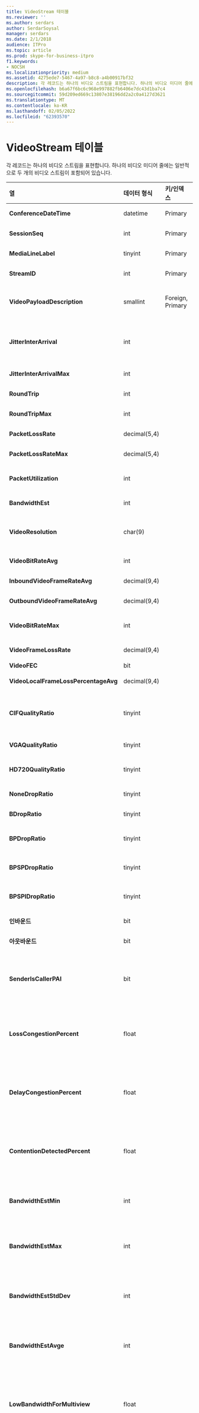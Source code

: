 ```yaml
---
title: VideoStream 테이블
ms.reviewer: ''
ms.author: serdars
author: SerdarSoysal
manager: serdars
ms.date: 2/1/2018
audience: ITPro
ms.topic: article
ms.prod: skype-for-business-itpro
f1.keywords:
- NOCSH
ms.localizationpriority: medium
ms.assetid: 4275ede7-5467-4a97-b8c8-a4b00917bf32
description: 각 레코드는 하나의 비디오 스트림을 표현합니다. 하나의 비디오 미디어 줄에는 일반적으로 두 개의 비디오 스트림이 포함되어 있습니다.
ms.openlocfilehash: b6a67f6bc6c968e997882fb6406e7dc43d1ba7c4
ms.sourcegitcommit: 59d209ed669c13807e38196dd2a2c0a4127d3621
ms.translationtype: MT
ms.contentlocale: ko-KR
ms.lasthandoff: 02/05/2022
ms.locfileid: "62393570"
---
```

# <a name="videostream-table"></a>VideoStream 테이블
 
각 레코드는 하나의 비디오 스트림을 표현합니다. 하나의 비디오 미디어 줄에는 일반적으로 두 개의 비디오 스트림이 포함되어 있습니다.
  
|**열**|**데이터 형식**|**키/인덱스**|**세부 정보**|
|:-----|:-----|:-----|:-----|
|**ConferenceDateTime** <br/> |datetime  <br/> |Primary  <br/> |[MediaLine 테이블에서 참조됩니다](medialine-0.md).  <br/> |
|**SessionSeq** <br/> |int  <br/> |Primary  <br/> |MediaLine 테이블에서 참조 [되는 R입니다](medialine-0.md).  <br/> |
|**MediaLineLabel** <br/> |tinyint  <br/> |Primary  <br/> |[MediaLine 테이블에서 참조됩니다](medialine-0.md).  <br/> |
|**StreamID** <br/> |int  <br/> |Primary  <br/> |미디어 회선 내의 고유 ID입니다.  <br/> |
|**VideoPayloadDescription** <br/> |smallint  <br/> |Foreign, Primary  <br/> |페이로드 설명입니다. 자세한 내용은 [PayloadDescription 테이블](payloaddescription.md) 을 참조하세요. <br/> |
|**JitterInterArrival** <br/> |int  <br/> | <br/> |RTCP(Real Time Control Protocol) 통계로부터 가져온 평균 네트워크 지터입니다.  <br/> |
|**JitterInterArrivalMax** <br/> |int  <br/> | <br/> |비디오 세션 중 최대 네트워크 지터입니다.  <br/> |
|**RoundTrip** <br/> |int  <br/> | <br/> |RTCP 통계로부터의 왕복 시간입니다.  <br/> |
|**RoundTripMax** <br/> |int  <br/> | <br/> |비디오 스트림의 최대 왕복 시간입니다.  <br/> |
|**PacketLossRate** <br/> |decimal(5,4)  <br/> | <br/> |통화 중 평균 패킷 손실 비율입니다.  <br/> |
|**PacketLossRateMax** <br/> |decimal(5,4)  <br/> | <br/> |통화 중 관측된 최대 패킷 손실입니다.  <br/> |
|**PacketUtilization** <br/> |int  <br/> | <br/> |비디오 스트림에 대한 패킷 수입니다(실시간 전송 프로토콜, RTP).  <br/> |
|**BandwidthEst** <br/> |int  <br/> | <br/> |비디오 스트림에 대한 대역폭 예상치입니다.  <br/> |
|**VideoResolution** <br/> |char(9)  <br/> | <br/> |픽셀 너비와 픽셀 높이를 곱한 수치의 비디오 해상도입니다. 문자열로 보고됩니다.  <br/> |
|**VideoBitRateAvg** <br/> |int  <br/> | <br/> |비디오 스트림의 평균 비트 전송률입니다.  <br/> |
|**InboundVideoFrameRateAvg** <br/> |decimal(9,4)  <br/> | <br/> |수신된 비디오 프레임 속도입니다.  <br/> |
|**OutboundVideoFrameRateAvg** <br/> |decimal(9,4)  <br/> | <br/> |전송된 비디오 프레임 속도입니다.  <br/> |
|**VideoBitRateMax** <br/> |int  <br/> | <br/> |비디오 세션 동안의 최대 비디오 비트 속도입니다.  <br/> |
|**VideoFrameLossRate** <br/> |decimal(9,4)  <br/> | <br/> |손실된 총 비디오 프레임의 백분율입니다.  <br/> |
|**VideoFEC** <br/> |bit  <br/> | <br/> |사용할 수 없습니다.  <br/> |
|**VideoLocalFrameLossPercentageAvg** <br/> |decimal(9,4)  <br/> ||손실된 총 비디오 프레임의 백분율입니다.  <br/> |
|**CIFQualityRatio** <br/> |tinyint  <br/> ||CIF(Common Interchange Format) 해상도에 있는 호출의 백분율입니다.  <br/> |
|**VGAQualityRatio** <br/> |tinyint  <br/> ||VGA 확인 시 호출의 백분율입니다.  <br/> |
|**HD720QualityRatio** <br/> |tinyint  <br/> ||HD720 해상도에 있는 호출의 백분율입니다.  <br/> |
|**NoneDropRatio** <br/> |tinyint  <br/> ||프레임 놓기 없는 통화 기간의 백분율입니다.  <br/> |
|**BDropRatio** <br/> |tinyint  <br/> ||B 프레임이 놓인 통화 기간의 백분율입니다.  <br/> |
|**BPDropRatio** <br/> |tinyint  <br/> ||BP 프레임이 놓인 통화 기간의 백분율입니다.  <br/> |
|**BPSPDropRatio** <br/> |tinyint  <br/> ||BPSP 프레임이 놓인 통화 기간의 백분율입니다.  <br/> |
|**BPSPIDropRatio** <br/> |tinyint  <br/> ||BPSPI 프레임이 놓인 통화 기간의 백분율입니다.  <br/> |
|**인바운드** <br/> |bit  <br/> | <br/> |수신자 쪽 스트림 데이터가 수신됩니다.  <br/> |
|**아웃바운드** <br/> |bit  <br/> | <br/> |보낸 사람 쪽 스트림 데이터를 수신합니다.  <br/> |
|**SenderIsCallerPAI** <br/> |bit  <br/> | <br/> |1은 스트림 방향이 발신자에서 수신자의 방향임을 의미합니다.  <br/> 0은 스트림 방향이 수신자에서 발신자의 방향임을 의미합니다.  <br/> |
|**LossCongestionPercent** <br/> |float  <br/> ||통화가 정체 상태인 시간의 백분율을 나타냅니다.  <br/> 이 열은 Microsoft Lync Server 2013에서 도입했습니다.  <br/> |
|**DelayCongestionPercent** <br/> |float  <br/> ||지연된 네트워크 패킷 도착으로 인해 정체가 발생한 통화 비율을 나타냅니다.  <br/> 이 열은 Microsoft Lync Server 2013에서 도입했습니다.  <br/> |
|**ContentionDetectedPercent** <br/> |float  <br/> ||통화가 네트워크 리소스에 경쟁한 시간의 백분율을 나타냅니다.  <br/> 이 열은 Microsoft Lync Server 2013에서 도입했습니다.  <br/> |
|**BandwidthEstMin** <br/> |int  <br/> ||통화 중에 측정된 최소 대역폭 예상 양입니다.  <br/> 이 열은 Microsoft Lync Server 2013에서 도입했습니다.  <br/> |
|**BandwidthEstMax** <br/> |int  <br/> ||통화 중에 측정된 최대 대역폭 예상 양입니다.  <br/> 이 열은 Microsoft Lync Server 2013에서 도입했습니다.  <br/> |
|**BandwidthEstStdDev** <br/> |int  <br/> ||통화 중에 측정된 대역폭 예상 표준 편차입니다.  <br/> 이 열은 Microsoft Lync Server 2013에서 도입했습니다.  <br/> |
|**BandwidthEstAvge** <br/> |int  <br/> ||통화 중 측정된 평균 대역폭 예상 양입니다.  <br/> 이 열은 Microsoft Lync Server 2013에서 도입했습니다.  <br/> |
|**LowBandwidthForMultiview** <br/> |float  <br/> ||끝점에서 네트워크 연결이 다중 보기 비디오를 지원할 수 없다고 판단한 통화 비율입니다.  <br/> 이 열은 Microsoft Lync Server 2013에서 도입했습니다.  <br/> |
|**RelativeOneWayTotal** <br/> |float  <br/> ||총 단방향 대기 시간입니다. 상대 단방향 대기 시간이 클라이언트와 서버 간의 지연을 측정합니다.  <br/> 이 열은 Microsoft Lync Server 2013에서 도입했습니다.  <br/> |
|**RelativeOneWayAverage** <br/> |float  <br/> ||평균 단방향 대기 시간입니다. 상대 단방향 대기 시간이 클라이언트와 서버 간의 지연을 측정합니다.  <br/> 이 열은 Microsoft Lync Server 2013에서 도입했습니다.  <br/> |
|**RelativeOneWayMax** <br/> |float  <br/> ||최대 단방향 대기 시간입니다. 상대 단방향 대기 시간이 클라이언트와 서버 간의 지연을 측정합니다.  <br/> 이 열은 Microsoft Lync Server 2013에서 도입했습니다.  <br/> |
|**RelativeOneWayBurstOccurrences** <br/> |int  <br/> ||총 단방향 버스트 발생 수입니다. "버스트" 전송은 데이터가 불안정한 스트림이 아니라 예측 불가능한 버스트로 흐르는 전송입니다. 이 메트릭은 클라이언트와 서버 간의 데이터 흐름을 측정합니다.  <br/> 이 열은 Microsoft Lync Server 2013에서 도입했습니다.  <br/> |
|**RelativeOneWayBurstDensity** <br/> |int  <br/> ||총 단방향 버스트 밀도입니다. "버스트" 전송은 데이터가 불안정한 스트림이 아니라 예측 불가능한 버스트로 흐르는 전송입니다. 이 메트릭은 클라이언트와 서버 간의 데이터 흐름을 측정합니다.  <br/> 이 열은 Microsoft Lync Server 2013에서 도입했습니다.  <br/> |
|**RelativeOneWayBurstDuration** <br/> |float  <br/> ||총 단방향 버스트 기간입니다. "버스트" 전송은 데이터가 불안정한 스트림이 아니라 예측 불가능한 버스트로 흐르는 전송입니다. 이 메트릭은 클라이언트와 서버 간의 데이터 흐름을 측정합니다.  <br/> 이 열은 Microsoft Lync Server 2013에서 도입했습니다.  <br/> |
|**RelativeOneWayGapOccurrences** <br/> |int  <br/> ||총 단도 갭 발생 수입니다. "버스트" 전송은 데이터가 불안정한 스트림이 아니라 예측 불가능한 버스트로 흐르는 전송입니다. 간격은 이러한 버스트 간의 지연을 나타냅니다. 이 메트릭은 클라이언트와 서버 간의 데이터 흐름을 측정합니다.  <br/> 이 열은 Microsoft Lync Server 2013에서 도입했습니다.  <br/> |
|**RelativeOneWayGapDensity** <br/> |float  <br/> ||총 단도 갭 밀도입니다. "버스트" 전송은 데이터가 불안정한 스트림이 아니라 예측 불가능한 버스트로 흐르는 전송입니다. 간격은 이러한 버스트 간의 지연을 나타냅니다. 이 메트릭은 클라이언트와 서버 간의 데이터 흐름을 측정합니다.  <br/> 이 열은 Microsoft Lync Server 2013에서 도입했습니다.  <br/> |
|**RelativeOneWayGapDuration** <br/> |float  <br/> ||총 단도 갭 기간입니다. "버스트" 전송은 데이터가 불안정한 스트림이 아니라 예측 불가능한 버스트로 흐르는 전송입니다. 간격은 이러한 버스트 간의 지연을 나타냅니다. 이 메트릭은 클라이언트와 서버 간의 데이터 흐름을 측정합니다.  <br/> 이 열은 Microsoft Lync Server 2013에서 도입했습니다.  <br/> |
|**VideoPacketLossRate** <br/> |decimal(9,4)  <br/> ||비디오 패킷이 손실된 비율입니다.  <br/> 이 열은 Microsoft Lync Server 2013에서 도입했습니다.  <br/> |
|**VideoAllocateBWAvg** <br/> |int  <br/> ||비디오에 할당된 평균 대역폭 양입니다.  <br/> 이 열은 Microsoft Lync Server 2013에서 도입했습니다.  <br/> |
|**SendCodecTypes** <br/> |smallint  <br/> |외계인  <br/> |보낸 사람이 사용하는 비디오 코덱의 유형입니다. 자세한 내용은 [CodecDescription 테이블](codecdescription.md) 을 참조하십시오. <br/> 이 열은 Microsoft Lync Server 2013에서 도입했습니다.  <br/> |
|**SendResolutionWidth** <br/> |int  <br/> ||보낸 사람이 사용한 해상도 너비입니다.  <br/> 이 열은 Microsoft Lync Server 2013에서 도입했습니다.  <br/> |
|**SendResolutionHeight** <br/> |int  <br/> ||보낸 사람이 사용한 해상도 높이입니다.  <br/> 이 열은 Microsoft Lync Server 2013에서 도입했습니다.  <br/> |
|**SendFrameRateAverage** <br/> |float  <br/> ||보낸 사람이 사용한 평균 비디오 프레임 속도 전송입니다.  <br/> 이 열은 Microsoft Lync Server 2013에서 도입했습니다.  <br/> |
|**SendBitRateMaximum** <br/> |int  <br/> ||보낸 사람에 대한 최대 비트 전송률입니다.  <br/> 이 열은 Microsoft Lync Server 2013에서 도입했습니다.  <br/> |
|**SendBitRateAverage** <br/> |int  <br/> ||보낸 사람에 대한 평균 비트 전송률입니다.  <br/> |
|**SendVideoStreamsMax** <br/> |int  <br/> ||보낸 사람이 사용하는 최대 비디오 스트림 수입니다.  <br/> 이 열은 Microsoft Lync Server 2013에서 도입했습니다.  <br/> |
|**RecvCodecTypes** <br/> |smallint  <br/> |외계인  <br/> |수신자가 사용하는 비디오 코드입니다. 자세한 내용은 [CodecDescription 테이블](codecdescription.md) 을 참조하십시오. <br/> 이 열은 Microsoft Lync Server 2013에서 도입했습니다.  <br/> |
|**RecvResolutionWidth** <br/> |int  <br/> ||수신자가 사용하는 해상도 너비입니다.  <br/> 이 열은 Microsoft Lync Server 2013에서 도입했습니다.  <br/> |
|**RecvResolutionHeight** <br/> |int  <br/> ||수신자가 사용하는 해상도 높이입니다.  <br/> 이 열은 Microsoft Lync Server 2013에서 도입했습니다.  <br/> |
|**RecvFrameRateAverage** <br/> |float  <br/> ||수신기에서 사용하는 평균 비디오 프레임 속도입니다.  <br/> 이 열은 Microsoft Lync Server 2013에서 도입했습니다.  <br/> |
|**RecvBitRateMaximum** <br/> |int  <br/> ||수신기의 최대 비트 전송률입니다.  <br/> 이 열은 Microsoft Lync Server 2013에서 도입했습니다.  <br/> |
|**RecvBitRateAverage** <br/> |int  <br/> ||수신기의 평균 비트 전송률입니다.  <br/> 이 열은 Microsoft Lync Server 2013에서 도입했습니다.  <br/> |
|**RecvVideoStreamsMax** <br/> |int  <br/> ||수신기의 최대 비디오 스트림입니다.  <br/> 이 열은 Microsoft Lync Server 2013에서 도입했습니다.  <br/> |
|**RecvVideoStreamsMin** <br/> |int  <br/> ||수신기의 최소 비디오 스트림입니다.  <br/> 이 열은 Microsoft Lync Server 2013에서 도입했습니다.  <br/> |
|**RecvVideoStreamsMode** <br/> |int  <br/> ||수신기의 비디오 모드(예: 갤러리 또는 단일 스트림)입니다.  <br/> 이 열은 Microsoft Lync Server 2013에서 도입했습니다.  <br/> |
|**VideoPostFECPLR** <br/> |float  <br/> ||정방 오류 수정이 적용된 후 패킷 손실률입니다.  <br/> 이 열은 Microsoft Lync Server 2013에서 도입했습니다.  <br/> |
|**DynamicCapabilityPercent** <br/> |float  <br/> ||동적 기능 플래그가 활성화된 시간의 백분율입니다.  <br/> 이 열은 Microsoft Lync Server 2013에서 도입했습니다.  <br/> |
|**ResolutionMin** <br/> |char(9)  <br/> ||통화 중에 측정된 최소 해상도입니다.  <br/> 이 열은 Microsoft Lync Server 2013에서 도입했습니다.  <br/> |
|**LowBitRateCallPercent** <br/> |float  <br/> ||낮은 비트 속도 임계값 미만의 통화 비율(초당 70킬로비트)입니다.  <br/> 이 열은 Microsoft Lync Server 2013에서 도입했습니다.  <br/> |
|**LowFrameRateCallPercent** <br/> |float  <br/> ||낮은 프레임 속도 임계값 미만의 통화 비율(초당 7.5프레임, 인바운드)  <br/> 이 열은 Microsoft Lync Server 2013에서 도입했습니다.  <br/> |
|**LowResolutionCallPercent** <br/> |float  <br/> ||가장 낮은 해상도에서 발생한 통화의 백분율입니다.  <br/> 이 열은 Microsoft Lync Server 2013에서 도입했습니다.  <br/> 이 열은 Microsoft Lync Server 2013에서 도입했습니다.  <br/> |
|**DurationSeconds** <br/> |float  <br/> ||통화 길이(초)입니다.  <br/> 이 열은 Microsoft Lync Server 2013에서 도입했습니다.  <br/> |
|**IsAggregatedData** <br/> |bit  <br/> ||데이터가 여러 통화에서 집계된 것인지 여부를 나타냅니다.  <br/> 이 열은 Microsoft Lync Server 2013에서 도입했습니다.  <br/> |
   


